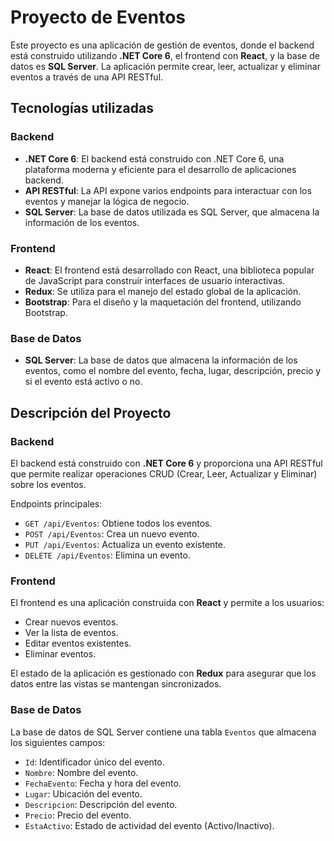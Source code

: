 # Proyecto de Eventos

Este proyecto es una aplicación de gestión de eventos, donde el backend está construido utilizando **.NET Core 6**, el frontend con **React**, y la base de datos es **SQL Server**. La aplicación permite crear, leer, actualizar y eliminar eventos a través de una API RESTful.

## Tecnologías utilizadas

### Backend
- **.NET Core 6**: El backend está construido con .NET Core 6, una plataforma moderna y eficiente para el desarrollo de aplicaciones backend.
- **API RESTful**: La API expone varios endpoints para interactuar con los eventos y manejar la lógica de negocio.
- **SQL Server**: La base de datos utilizada es SQL Server, que almacena la información de los eventos.

### Frontend
- **React**: El frontend está desarrollado con React, una biblioteca popular de JavaScript para construir interfaces de usuario interactivas.
- **Redux**: Se utiliza para el manejo del estado global de la aplicación.
- **Bootstrap**: Para el diseño y la maquetación del frontend, utilizando Bootstrap.

### Base de Datos
- **SQL Server**: La base de datos que almacena la información de los eventos, como el nombre del evento, fecha, lugar, descripción, precio y si el evento está activo o no.

## Descripción del Proyecto

### Backend
El backend está construido con **.NET Core 6** y proporciona una API RESTful que permite realizar operaciones CRUD (Crear, Leer, Actualizar y Eliminar) sobre los eventos.

Endpoints principales:
- `GET /api/Eventos`: Obtiene todos los eventos.
- `POST /api/Eventos`: Crea un nuevo evento.
- `PUT /api/Eventos`: Actualiza un evento existente.
- `DELETE /api/Eventos`: Elimina un evento.

### Frontend
El frontend es una aplicación construida con **React** y permite a los usuarios:
- Crear nuevos eventos.
- Ver la lista de eventos.
- Editar eventos existentes.
- Eliminar eventos.

El estado de la aplicación es gestionado con **Redux** para asegurar que los datos entre las vistas se mantengan sincronizados.

### Base de Datos
La base de datos de SQL Server contiene una tabla `Eventos` que almacena los siguientes campos:
- `Id`: Identificador único del evento.
- `Nombre`: Nombre del evento.
- `FechaEvento`: Fecha y hora del evento.
- `Lugar`: Ubicación del evento.
- `Descripcion`: Descripción del evento.
- `Precio`: Precio del evento.
- `EstaActivo`: Estado de actividad del evento (Activo/Inactivo).

